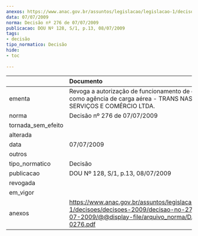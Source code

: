 ```yaml
---
anexos: https://www.anac.gov.br/assuntos/legislacao/legislacao-1/decisoes/decisoes-2009/decisao-no-276-de-07-07-2009/@@display-file/arquivo_norma/DA2009-0276.pdf
data: 07/07/2009
norma: Decisão nº 276 de 07/07/2009
publicacao: DOU Nº 128, S/1, p.13, 08/07/2009
tags:
- decisão
tipo_normatico: Decisão
hide: 
- toc 
 
---
```


|                    | Documento                                                                                                                                                 |
|:-------------------|:----------------------------------------------------------------------------------------------------------------------------------------------------------|
| ementa             | Revoga a autorização de funcionamento de empresa como agência de carga aérea - TRANS NASSER SERVIÇOS E COMÉRCIO LTDA.                                     |
| norma              | Decisão nº 276 de 07/07/2009                                                                                                                              |
| tornada_sem_efeito |                                                                                                                                                           |
| alterada           |                                                                                                                                                           |
| data               | 07/07/2009                                                                                                                                                |
| outros             |                                                                                                                                                           |
| tipo_normatico     | Decisão                                                                                                                                                   |
| publicacao         | DOU Nº 128, S/1, p.13, 08/07/2009                                                                                                                         |
| revogada           |                                                                                                                                                           |
| em_vigor           |                                                                                                                                                           |
| anexos             | https://www.anac.gov.br/assuntos/legislacao/legislacao-1/decisoes/decisoes-2009/decisao-no-276-de-07-07-2009/@@display-file/arquivo_norma/DA2009-0276.pdf |
